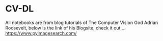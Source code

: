 # CV-DL

All notebooks are from blog tutorials of The Computer Vision God Adrian Roosevelt, below is the link of his Blogsite, check it out....
https://www.pyimagesearch.com/
